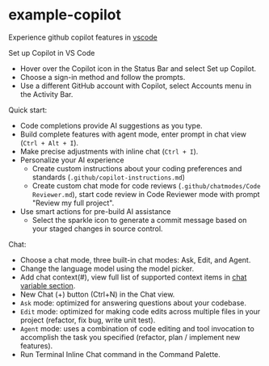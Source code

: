 example-copilot
=================================
Experience github copilot features in [vscode](https://code.visualstudio.com/docs/copilot/getting-started) 

Set up Copilot in VS Code
- Hover over the Copilot icon in the Status Bar and select Set up Copilot.
- Choose a sign-in method and follow the prompts.
- Use a different GitHub account with Copilot, select Accounts menu in the Activity Bar.

Quick start:
- Code completions provide AI suggestions as you type.
- Build complete features with agent mode, enter prompt in chat view (`Ctrl + Alt + I`).
- Make precise adjustments with inline chat (`Ctrl + I`).
- Personalize your AI experience
  - Create custom instructions about your coding preferences and standards (`.github/copilot-instructions.md`)
  - Create custom chat mode for code reviews (`.github/chatmodes/Code Reviewer.md`), start code review in Code Reviewer mode with prompt "Review my full project".
- Use smart actions for pre-build AI assistance
  - Select the sparkle icon to generate a commit message based on your staged changes in source control.

Chat:
- Choose a chat mode, three built-in chat modes: Ask, Edit, and Agent.
- Change the language model using the model picker.
- Add chat context(#), view full list of supported context items in [chat variable section](https://code.visualstudio.com/docs/copilot/reference/copilot-vscode-features#_chat-tools).
- New Chat (+) button (Ctrl+N) in the Chat view. 
- `Ask` mode: optimized for answering questions about your codebase.
- `Edit` mode: optimized for making code edits across multiple files in your project (refactor, fix bug, write unit test).
- `Agent` mode: uses a combination of code editing and tool invocation to accomplish the task you specified (refactor, plan / implement new features).
- Run Terminal Inline Chat command in the Command Palette.